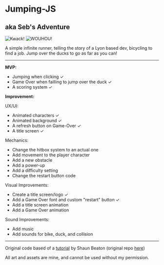 # Jumping-JS 
## aka Seb's Adventure
![Kwack!](https://i.imgur.com/GP8HGm8.gif) ![WOUHOU!](https://i.imgur.com/2GzErVe.gif)

A simple infinite runner, telling the story of a Lyon based dev, bicycling to find a job. Jump over the ducks to go as far as you can!
***

**MVP:**
* Jumping when clicking ✓
* Game Over when failling to jump over the duck ✓
* A scoring system ✓

**Improvement:**

UX/UI:

* Animated characters ✓
* Animated background ✓
* A refresh button on Game-Over ✓
* A title screen ✓

Mechanics:

* Change the hitbox system to an actual one
* Add movement to the player character
* Add a new obstacle
* Add a power-up
* Add a difficulty setting
* Change the restart button code

Visual Improvements:

* Create a title screen/logo ✓
* Add a Game Over font and custom "restart" button ✓
* Add a title screen animation
* Add a Game Over animation

Sound Improvements:

* Add music
* Add sounds for bike, duck, and collision


***

Original code based of a [tutorial](https://www.youtube.com/c/KnifeCircus) by Shaun Beaton (original repo [here](https://github.com/Beat0154/easiest-game-ever))

All art and assets are mine, and cannot be used without my permission.
